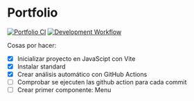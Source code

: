 # Portfolio

[![Portfolio CI](https://github.com/Trajano1999/Portfolio/actions/workflows/main.yml/badge.svg)](https://github.com/Trajano1999/Portfolio/actions/workflows/main.yml)
[![Development Workflow](https://github.com/Trajano1999/Portfolio/actions/workflows/development.yml/badge.svg)](https://github.com/Trajano1999/Portfolio/actions/workflows/development.yml)

Cosas por hacer:

- [x] Inicializar proyecto en JavaScipt con Vite
- [x] Instalar standard
- [x] Crear análisis automático con GitHub Actions
- [ ] Comprobar se ejecuten las github action para cada commit
- [ ] Crear primer componente: Menu
